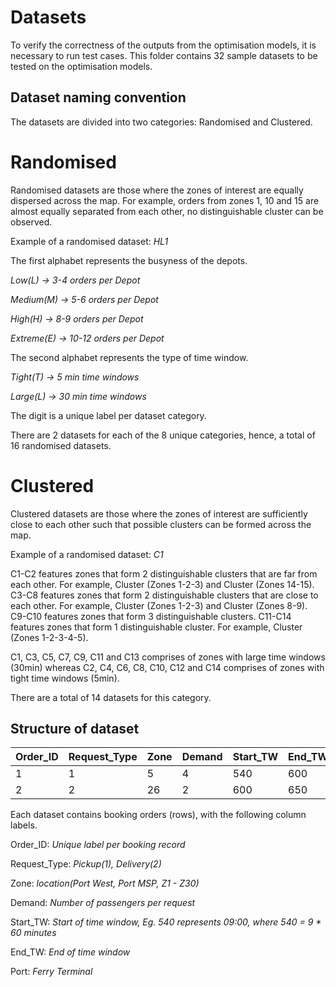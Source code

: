 # Datasets

To verify the correctness of the outputs from the optimisation models, it is necessary to run test cases. This folder contains 32 sample datasets to be tested on the optimisation models.

## Dataset naming convention

The datasets are divided into two categories: Randomised and Clustered.

# Randomised
Randomised datasets are those where the zones of interest are equally dispersed across the map. 
For example, orders from zones 1, 10 and 15 are almost equally separated from each other, no distinguishable cluster can be observed.

Example of a randomised dataset: *HL1*

The first alphabet represents the busyness of the depots.

*Low(L) -> 3-4 orders per Depot*

*Medium(M) -> 5-6 orders per Depot*

*High(H) -> 8-9 orders per Depot*

*Extreme(E) -> 10-12 orders per Depot*

The second alphabet represents the type of time window.

*Tight(T) -> 5 min time windows*

*Large(L) -> 30 min time windows*

The digit is a unique label per dataset category.

There are 2 datasets for each of the 8 unique categories, hence, a total of 16 randomised datasets.

# Clustered
Clustered datasets are those where the zones of interest are sufficiently close to each other such that possible clusters can be formed across the map. 

Example of a randomised dataset: *C1*

C1-C2 features zones that form 2 distinguishable clusters that are far from each other. For example, Cluster (Zones 1-2-3) and Cluster (Zones 14-15).
C3-C8 features zones that form 2 distinguishable clusters that are close to each other. For example, Cluster (Zones 1-2-3) and Cluster (Zones 8-9).
C9-C10 features zones that form 3 distinguishable clusters.
C11-C14 features zones that form 1 distinguishable cluster. For example, Cluster (Zones 1-2-3-4-5).

C1, C3, C5, C7, C9, C11 and C13 comprises of zones with large time windows (30min) whereas
C2, C4, C6, C8, C10, C12 and C14 comprises of zones with tight time windows (5min).

There are a total of 14 datasets for this category.

## Structure of dataset

| Order_ID  | Request_Type | Zone | Demand | Start_TW | End_TW | Port |
| --------- | ------------ |----- | ------ |--------- | ------ | ---- |
| 1  | 1 | 5 | 4 | 540  | 600  | West|
| 2  | 2  | 26 | 2 | 600  | 650  | MSP |

Each dataset contains booking orders (rows), with the following column labels.

Order_ID: *Unique label per booking record*

Request_Type: *Pickup(1), Delivery(2)*

Zone: *location(Port West, Port MSP, Z1 - Z30)*

Demand: *Number of passengers per request*

Start_TW: *Start of time window, Eg. 540 represents 09:00, where 540 = 9 * 60 minutes*

End_TW: *End of time window*

Port: *Ferry Terminal*


